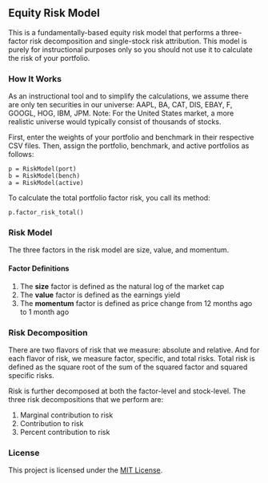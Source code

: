 ## Equity Risk Model

This is a fundamentally-based equity risk model that performs a three-factor risk decomposition and single-stock risk attribution. This model is purely for instructional purposes only so you should not use it to calculate the risk of your portfolio.

### How It Works

As an instructional tool and to simplify the calculations, we assume there are only ten securities in our universe: AAPL, BA, CAT, DIS, EBAY, F, GOOGL, HOG, IBM, JPM. Note: For the United States market, a more realistic universe would typically consist of thousands of stocks.

First, enter the weights of your portfolio and benchmark in their respective CSV files. Then, assign the portfolio, benchmark, and active portfolios as follows:

```
p = RiskModel(port)
b = RiskModel(bench)
a = RiskModel(active)
```

To calculate the total portfolio factor risk, you call its method:

```
p.factor_risk_total()
```

### Risk Model

The three factors in the risk model are size, value, and momentum.

#### Factor Definitions

1. The **size** factor is defined as the natural log of the market cap
2. The **value** factor is defined as the earnings yield
3. The **momentum** factor is defined as price change from 12 months ago to 1 month ago

### Risk Decomposition

There are two flavors of risk that we measure: absolute and relative. And for each flavor of risk, we measure factor, specific, and total risks. Total risk is defined as the square root of the sum of the squared factor and squared specific risks.

Risk is further decomposed at both the factor-level and stock-level. The three risk decompositions that we perform are:

1. Marginal contribution to risk
2. Contribution to risk
3. Percent contribution to risk

### License

This project is licensed under the [MIT License](/LICENSE).